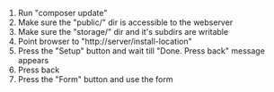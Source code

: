  1. Run "composer update"
  2. Make sure the "public/" dir is accessible to the webserver
  3. Make sure the "storage/" dir and it's subdirs are writable 
  4. Point browser to "http://server/install-location"
  5. Press the "Setup" button and wait till "Done. Press back" message appears 
  6. Press back
  7. Press the "Form" button and use the form

